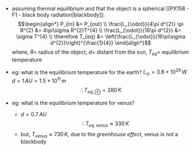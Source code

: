 - assuming thermal equilibrium and that the object is a spherical [[PX158 - F1 - black body radiation|blackbody]]: $$\begin{align*}
		P_{in} &= P_{out} \\
		\frac{L_{\odot}}{4\pi d^{2}} \pi R^{2} &= 4\pi\sigma R^{2}T^{4} \\
		\frac{L_{\odot}}{16\pi d^{2}} &= \sigma T^{4} \\
		\therefore T_{eq} &= \left(\frac{L_{\odot}}{16\pi\sigma d^{2}}\right)^{\frac{1}{4}} 
	\end{align*}$$
	where, 
		$R=$ radius of the object,
		$d=$ distant from the sun,
		$T_{eq}=$ equilibrium temperature

- eg: what is the equilibrium temperature for the earth?
		$L_{\odot}=3.8\times10^{26}\,W$
		$d = 1\,AU = 1.5\times10^{11}\,m$
		$$\therefore T_{eq,\,\oplus} = 280\,K$$
- eg: what is the equilibrium temperature for venus?
	- $d=0.7\,AU$
	$$\therefore T_{eq,\, venus} \approx 330\,K$$
	- but, $T_{venus}\approx 730\,K$, due to the *greenhouse effect*, venus is not a blackbody
